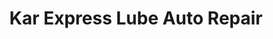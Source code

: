 ---
title: "Kar Express Lube Auto Repair"
url: /clute/kar-express-lube-auto-repair/
shop: car repair
---